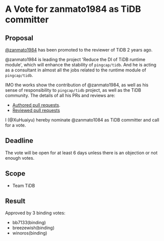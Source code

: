 # A Vote for zanmato1984 as TiDB committer

## Proposal

[@zanmato1984](https://github.com/zanmato1984) has been promoted to the reviewer of TiDB 2 years ago.

@zanmato1984 is leading the project 'Reduce the DI of TiDB runtime module', which will enhance the stability of `pingcap/tidb`. And he is acting as a consultant in almost all the jobs related to the runtime module of `pingcap/tidb`.

IMO the works show the contribution of @zanmato1984, as well as his sense of responsibility to `pingcap/tidb` project, as well as the TiDB community. The details of all his PRs and reviews are:

* [Authored pull requests](https://github.com/pingcap/tidb/commits?author=zanmato1984).
* [Reviewed pull requests](https://github.com/pingcap/tidb/pulls?q=is%3Apr+reviewed-by%3Azanmato1984)

I (@XuHuaiyu) hereby nominate @zanmato1084 as TiDB committer and call for a vote.

## Deadline

The vote will be open for at least 6 days unless there is an objection or not enough votes.

## Scope

* Team TiDB

## Result

Approved by 3 binding votes:

* bb7133(binding)
* breezewish(binding)
* winoros(binding)
